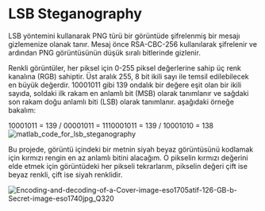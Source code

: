 # LSB Steganography 
 LSB yöntemini kullanarak PNG türü bir görüntüde şifrelenmiş bir mesajı gizlemenize olanak tanır.  Mesaj önce RSA-CBC-256 kullanılarak şifrelenir ve ardından PNG görüntüsünün düşük sıralı bitlerinde gizlenir.

Renkli görüntüler, her piksel için 0-255 piksel değerlerine sahip üç renk kanalına (RGB) sahiptir. Üst aralık 255, 8 bit ikili sayı ile temsil edilebilecek en büyük değerdir. 10001011 gibi 139 ondalık bir değere eşit olan bir ikili sayıda, soldaki ilk rakam en anlamlı bit (MSB) olarak tanımlanır ve sağdaki son rakam doğu anlamlı biti (LSB) olarak tanımlanır. aşağıdaki örneğe bakalım:


10001011 = 139 / 00001011 = 1110001011 = 139 / 10001010 = 138
![matlab_code_for_lsb_steganography](https://user-images.githubusercontent.com/70798901/174682276-bf27276b-374f-4dcf-953e-237a9672ab2f.jpg)


Bu projede, görüntü içindeki bir metnin siyah beyaz görüntüsünü kodlamak için kırmızı rengin en az anlamlı bitini alacağım. O pikselin kırmızı değerini elde etmek için görüntüdeki her pikseli tekrarlarım, pikselin değeri çift ise beyaz renkli, çift ise siyah renklidir.


![Encoding-and-decoding-of-a-Cover-image-eso1705atif-126-GB-b-Secret-image-eso1740jpg_Q320](https://user-images.githubusercontent.com/70798901/174682423-ece6aa1c-2073-4de8-a9f1-4166240cd2b7.jpg)





